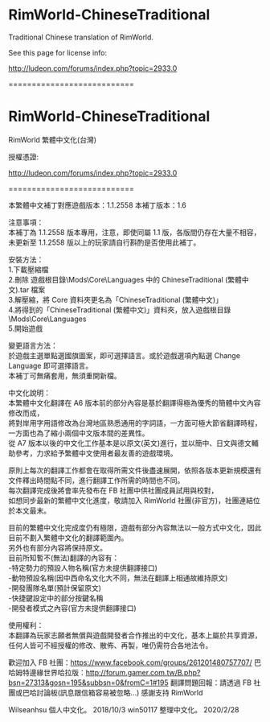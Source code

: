 # RimWorld-ChineseTraditional

Traditional Chinese translation of RimWorld.

See this page for license info:

http://ludeon.com/forums/index.php?topic=2933.0

===========================

# RimWorld-ChineseTraditional

RimWorld 繁體中文化(台灣)

授權憑證:

http://ludeon.com/forums/index.php?topic=2933.0

===========================

本繁體中文補丁對應遊戲版本：1.1.2558
本補丁版本：1.6

注意事項：  
本補丁為 1.1.2558 版本專用，注意，即使同屬 1.1 版，各版間仍存在大量不相容，未更新至 1.1.2558 版以上的玩家請自行斟酌是否使用此補丁。

安裝方法：  
1.下載壓縮檔  
2.刪除 遊戲根目錄\Mods\Core\Languages 中的 ChineseTraditional (繁體中文).tar 檔案  
3.解壓縮，將 Core 資料夾更名為「ChineseTraditional (繁體中文)」  
4.將得到的「ChineseTraditional (繁體中文)」資料夾，放入遊戲根目錄\Mods\Core\Languages  
5.開始遊戲  
  
變更語言方法：  
於遊戲主選單點選國旗圖案，即可選擇語言。或於遊戲選項內點選 Change Language 即可選擇語言。  
本補丁可無痛套用，無須重開新檔。  
  
中文化說明：  
本繁體中文化翻譯在 A6 版本前的部分內容是基於翻譯得極為優秀的簡體中文內容修改而成，  
將對岸用字用語修改為台灣地區熟悉通用的字詞語，一方面可極大節省翻譯時程，  
一方面也為了縮小兩個中文版本間的差異性。  
從 A7 版本以後的中文化工作基本是以原文(英文)進行，並以簡中、日文與德文輔助參考，力求給予繁體中文使用者最友善的遊戲環境。  

原則上每次的翻譯工作都會在取得所需文件後盡速展開，依照各版本更新規模還有文件釋出時間點不同，進行翻譯工作所需的時間也不同。  
每次翻譯完成後將會率先發布在 FB 社團中供社團成員試用與校對，  
如想同步最新的繁體中文化進度，敬請加入 RimWorld 社團(非官方)，社團連結位於本文最末。  

目前的繁體中文化完成度仍有極限，遊戲有部分內容無法以一般方式中文化，因此目前不劃入繁體中文化的翻譯範圍內。  
另外也有部分內容將保持原文。  
目前所知暫不(無法)翻譯的內容有：  
-特定勢力的預設人物名稱(官方未提供翻譯接口)  
-動物預設名稱(因中西命名文化大不同，無法在翻譯上相通故維持原文)  
-開發團隊名單(預計保留原文)  
-快捷鍵設定中的部分按鍵名稱  
-開發者模式之內容(官方未提供翻譯接口)  
  
使用權利：  
本翻譯為玩家志願者無償與遊戲開發者合作推出的中文化，基本上屬於共享資源，任何人皆可不經授權的修改、散佈、再製，唯仍需符合各地法令。  
  
歡迎加入 FB 社團：https://www.facebook.com/groups/261201480757707/
巴哈姆特邊緣世界哈拉版：http://forum.gamer.com.tw/B.php?bsn=27313&gosn=195&subbsn=0&fromC=1#195
翻譯問題回報：請透過 FB 社團或巴哈討論板(訊息跟信箱容易被忽略...)
感謝支持 RimWorld

Wilseanhsu 個人中文化。 2018/10/3
win50117 整理中文化。 2020/2/28
